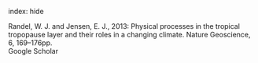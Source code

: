 index: hide

<div class="Citation">

  <div class="Citation-body">
    <div class="Citation-text">Randel, W. J. and Jensen, E. J., 2013: Physical processes in the tropical tropopause layer and their roles in a changing climate. <span class="Article-journal">Nature Geoscience, </span><span class="Article-volume">6, </span>169–176pp.</div>
    <div class="Citation-links">
      <div class="CitationLink" data-href="https://scholar.google.com/scholar?q=Physical+processes+in+the+tropical+tropopause+layer+and+their+roles+in+a+changing+climate">
        <div class="CitationLink-icon CitationLink-Scholar"></div>
        <div class="CitationLink-text">Google Scholar</div>
      </div>
    </div>
  </div>
</div>


<div class="Citation-copy">

</div>